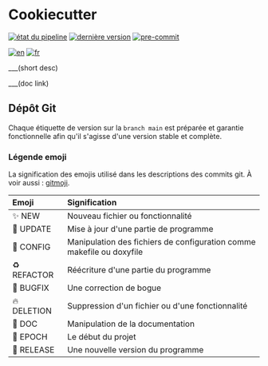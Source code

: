 # Cookiecutter

[![état du pipeline](https://___/badges/main/pipeline.svg)](https://___/-/commits/main)
[![dernière version](https://___/-/badges/release.svg)](https://___/-/releases/permalink/latest)
[![pre-commit](https://img.shields.io/badge/pre--commit-enabled-brightgreen?logo=pre-commit)](https://github.com/pre-commit/pre-commit)

[![en](https://img.shields.io/badge/lang-en-red.svg)](README.md)
[![fr](https://img.shields.io/badge/lang-fr-yellow.svg)](README.fr.md)

___(short desc)

___(doc link)

## Dépôt Git

Chaque étiquette de version sur la `branch main` est préparée et garantie fonctionnelle afin qu'il s'agisse d'une version stable et complète.

### Légende emoji

La signification des emojis utilisé dans les descriptions des commits git. À voir
aussi : [gitmoji](https://gitmoji.dev/).

| Emoji              | Signification                                                         |
|:-------------------|:----------------------------------------------------------------------|
| :sparkles: NEW     | Nouveau fichier ou fonctionnalité                                     |
| :wrench: UPDATE    | Mise à jour d'une partie de programme                                 |
| :hammer: CONFIG    | Manipulation des fichiers de configuration comme makefile ou doxyfile |
| :recycle: REFACTOR | Réécriture d'une partie du programme                                  |
| :bug: BUGFIX       | Une correction de bogue                                               |
| :fire: DELETION    | Suppression d'un fichier ou d'une fonctionnalité                      |
| :memo: DOC         | Manipulation de la documentation                                      |
| :tada: EPOCH       | Le début du projet                                                    |
| :rocket: RELEASE   | Une nouvelle version du programme                                     |
